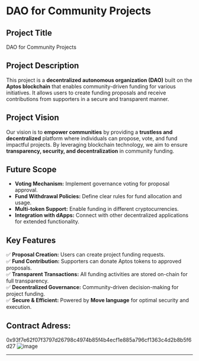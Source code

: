 # DAO for Community Projects

## Project Title  
DAO for Community Projects  

## Project Description  
This project is a **decentralized autonomous organization (DAO)** built on the **Aptos blockchain** that enables community-driven funding for various initiatives. It allows users to create funding proposals and receive contributions from supporters in a secure and transparent manner.  

## Project Vision  
Our vision is to **empower communities** by providing a **trustless and decentralized** platform where individuals can propose, vote, and fund impactful projects. By leveraging blockchain technology, we aim to ensure **transparency, security, and decentralization** in community funding.  

## Future Scope  
- **Voting Mechanism:** Implement governance voting for proposal approval.  
- **Fund Withdrawal Policies:** Define clear rules for fund allocation and usage.  
- **Multi-token Support:** Enable funding in different cryptocurrencies.  
- **Integration with dApps:** Connect with other decentralized applications for extended functionality.  

## Key Features  
✅ **Proposal Creation:** Users can create project funding requests.  
✅ **Fund Contribution:** Supporters can donate Aptos tokens to approved proposals.  
✅ **Transparent Transactions:** All funding activities are stored on-chain for full transparency.  
✅ **Decentralized Governance:** Community-driven decision-making for project funding.  
✅ **Secure & Efficient:** Powered by **Move language** for optimal security and execution.  

## Contract Adress:
0x93f7e62f07f3797d26798c4974b85f4b4ecf1e885a796cf1363c4d2b8b5f6d27
![image](https://github.com/user-attachments/assets/7708a89a-0482-46aa-a08a-5e7702cb4b51)

---
